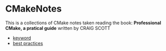 # CMakeNotes
This is a collections of CMake notes taken reading the book: **Professional CMake, a pratical guide** written by CRAIG SCOTT

* [keyword](./keywords.md)
* [best practices](./best_practices.md)

